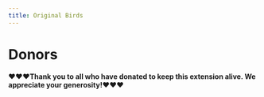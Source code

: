 ```yaml
---
title: Original Birds
---
```


<style>
	ul {
		list-style: none;
		padding-left: 1em;
	}

	ul[id^="gold"] > li:before {
		content: "💛";
		background-color: #1d9bf0;
		padding: 3px;
		margin-right: 0.1em;
	}

	ul[id^="silver"] > li:before {
		content: "🤍";
		background-color: #1d9bf0;
		padding: 3px;
		margin-right: 0.1em;
	}

	ul[id^="bronze"] > li:before {
		content: "🧡";
		background-color: #1d9bf0;
		padding: 3px;
		margin-right: 0.1em;
	}

	ul[id^="donor"] > li:before {
		content: "❤️";
		background-color: #1d9bf0;
		padding: 3px;
		margin-right: 0.1em;
	}
</style>

# Donors

**❤️❤️❤️Thank you to all who have donated to keep this extension alive. We appreciate your generosity!❤️❤️❤️**

<ul id="gold-list" style="margin: 0;">
</ul>
<ul id="silver-list" style="margin: 0;">
</ul>
<ul id="bronze-list" style="margin: 0;">
</ul>
<ul id="donor-list" style="margin: 0;">
</ul>

<script>
	const url = "https://original-birds.pages.dev/supporters.json";

	// Fetch the JSON data from the URL
	fetch(url).then(response => response.json()).then(data => {

		if (typeof data.supporters === 'undefined') {

			console.error("Supporters undefined!");
			return;
		}

		// Get the container element to display the list
		const gold = document.getElementById("gold-list");
		const silver = document.getElementById("silver-list");
		const bronze = document.getElementById("bronze-list");
		const container = document.getElementById("donor-list");

		// Extract the list of supporters from the JSON data
		const supporters = data.supporters;
		// Loop through the list of supporters and create a list item for each one
		for (const handle of Object.keys(supporters)) {

			const donor = supporters[handle];

			let the_list;

			const donorType = donor.type;
			if (donorType === "subscriber") {

				const tier = donor.tier;
				if (tier === "gold") {

					the_list = gold;
				}
				else if (tier === "silver") {

					the_list = silver;
				}
				else if (tier === "bronze") {

					the_list = bronze;
				}
				else {

					console.error("Invalid tier [" + tier + "]");
					continue;
				}
			}
			else if (donorType === "donor") {

				the_list = container;
			}
			else {

				continue;
			}

			const listItem = document.createElement("li");
			const linkElement = document.createElement("a");
			linkElement.href = "https://twitter.com/" + handle;
			linkElement.textContent = "@" + handle;
			listItem.appendChild(linkElement);
			container.appendChild(listItem);
		}
	})
	.catch(error => console.error(error));
</script>
